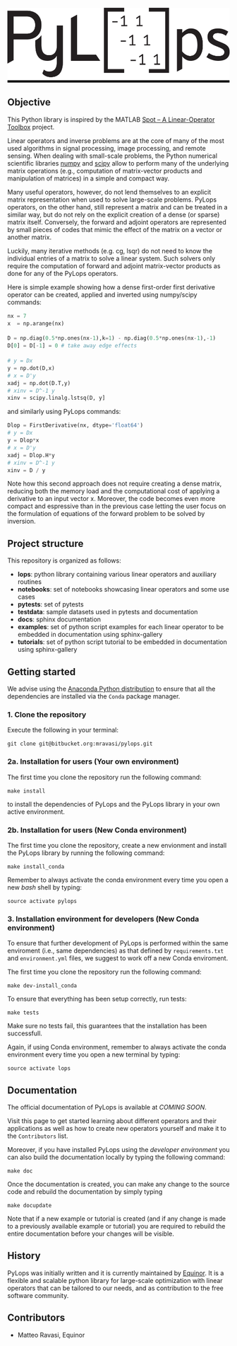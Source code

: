 ![PyLops](docs/source/_static/pylops_b.png)

## Objective
This Python library is inspired by the MATLAB [Spot – A Linear-Operator Toolbox](http://www.cs.ubc.ca/labs/scl/spot/) project.

Linear operators and inverse problems are at the core of many of the most used algorithms
in signal processing, image processing, and remote sensing. When dealing with small-scale problems,
the Python numerical scientific libraries [numpy](http://www.numpy.org)
and [scipy](https://www.scipy.org/scipylib/index.html) allow to perform many
of the underlying matrix operations (e.g., computation of matrix-vector products and manipulation of matrices)
in a simple and compact way.

Many useful operators, however, do not lend themselves to an explicit matrix
representation when used to solve large-scale problems. PyLops operators, on the other hand, still represent a matrix
and can be treated in a similar way, but do not rely on the explicit creation of a dense (or sparse) matrix itself. Conversely,
the forward and adjoint operators are represented by small pieces of codes that mimic the effect of the matrix
on a vector or another matrix.

Luckily, many iterative methods (e.g. cg, lsqr) do not need to know the individual entries of a matrix to solve a linear system.
Such solvers only require the computation of forward and adjoint matrix-vector products as done for any of the PyLops operators.

Here is simple example showing how a dense first-order first derivative operator can be created,
applied and inverted using numpy/scipy commands:
```python
nx = 7
x  = np.arange(nx)

D = np.diag(0.5*np.ones(nx-1),k=1) - np.diag(0.5*np.ones(nx-1),-1)
D[0] = D[-1] = 0 # take away edge effects

# y = Dx
y = np.dot(D,x)
# x = D'y
xadj = np.dot(D.T,y)
# xinv = D^-1 y
xinv = scipy.linalg.lstsq(D, y]
```
and similarly using PyLops commands:
```python
Dlop = FirstDerivative(nx, dtype='float64')
# y = Dx
y = Dlop*x
# x = D'y
xadj = Dlop.H*y
# xinv = D^-1 y
xinv = D / y
```

Note how this second approach does not require creating a dense matrix, reducing both the memory load and the computational cost of
applying a derivative to an input vector x. Moreover, the code becomes even more compact and espressive than in the previous case
letting the user focus on the formulation of equations of the forward problem to be solved by inversion.


## Project structure
This repository is organized as follows:
* **lops**:       python library containing various linear operators and auxiliary routines
* **notebooks**:  set of notebooks showcasing linear operators and some use cases
* **pytests**:    set of pytests
* **testdata**:   sample datasets used in pytests and documentation
* **docs**:       sphinx documentation
* **examples**:   set of python script examples for each linear operator to be embedded in documentation using sphinx-gallery
* **tutorials**:  set of python script tutorial to be embedded in documentation using sphinx-gallery

## Getting started

We advise using the [Anaconda Python distribution](https://www.anaconda.com/download)
to ensure that all the dependencies are installed via the ``Conda`` package manager.

### 1. Clone the repository

Execute the following in your terminal:

```
git clone git@bitbucket.org:mravasi/pylops.git
```

### 2a. Installation for users (Your own environment)

The first time you clone the repository run the following command:
```
make install
```
to install the dependencies of PyLops and the PyLops library in your own active environment.

### 2b. Installation for users (New Conda environment)
The first time you clone the repository, create a new envionment and install the PyLops library
by running the following command:
```
make install_conda
```
Remember to always activate the conda environment every time you open a new *bash* shell by typing:
```
source activate pylops
```

### 3. Installation environment for developers (New Conda environment)
To ensure that further development of PyLops is performed within the same enviroment (i.e., same dependencies) as
that defined by ``requirements.txt`` and ``environment.yml`` files, we suggest to work off a new Conda enviroment.

The first time you clone the repository run the following command:
```
make dev-install_conda
```
To ensure that everything has been setup correctly, run tests:
```
make tests
```
Make sure no tests fail, this guarantees that the installation has been successfull.

Again, if using Conda environment, remember to always activate the conda environment every time you open
a new terminal by typing:
```
source activate lops
```

## Documentation
The official documentation of PyLops is available at *COMING SOON*.

Visit this page to get started learning about different operators and their applications as well as how to
create new operators yourself and make it to the ``Contributors`` list.

Moreover, if you have installed PyLops using the *developer environment* you can also build the documentation locally by
typing the following command:
```
make doc
```
Once the documentation is created, you can make any change to the source code and rebuild the documentation by
simply typing
```
make docupdate
```
Note that if a new example or tutorial is created (and if any change is made to a previously available example or tutorial)
you are required to rebuild the entire documentation before your changes will be visible.


## History
PyLops was initially written and it is currently maintained by [Equinor](https://www.equinor.com).
It is a flexible and scalable python library for large-scale optimization with linear
operators that can be tailored to our needs, and as contribution to the free software community.


## Contributors
* Matteo Ravasi, Equinor